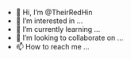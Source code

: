 - 👋 Hi, I’m @TheirRedHin
- 👀 I’m interested in ...
- 🌱 I’m currently learning ...
- 💞️ I’m looking to collaborate on ...
- 📫 How to reach me ...

<!---
TheirRedHin/TheirRedHin is a ✨ special ✨ repository because its `README.md` (this file) appears on your GitHub profile.
You can click the Preview link to take a look at your changes.
--->

